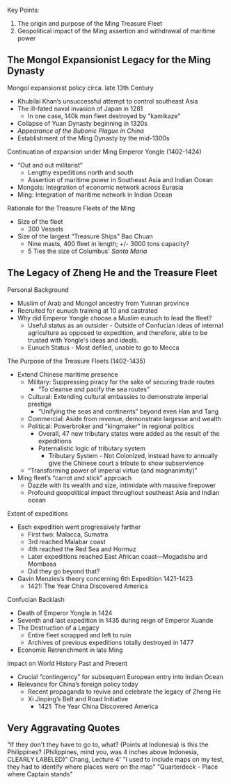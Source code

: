 Key Points:  
1) The origin and purpose of the Ming Treasure Fleet  
2) Geopolitical impact of the Ming assertion and withdrawal of maritime power  
## The Mongol Expansionist Legacy for the Ming Dynasty  
Mongol expansionist policy circa. late 13th Century
- Khubilai Khan’s unsuccessful attempt to control southeast Asia  
- The ill-fated naval invasion of Japan in 1281
	- In one case, 140k man fleet destroyed by "kamikaze"
- Collapse of Yuan Dynasty beginning in 1320s  
- *Appearance of the Bubonic Plague in China*
- Establishment of the Ming Dynasty by the mid-1300s  

Continuation of expansion under Ming Emperor Yongle (1402-1424)  
- “Out and out militarist”  
	- Lengthy expeditions north and south  
	- Assertion of maritime power in Southeast Asia and Indian Ocean  
- Mongols: Integration of economic network across Eurasia
- Ming: Integration of maritime network in Indian Ocean

Rationale for the Treasure Fleets of the Ming  
- Size of the fleet  
	- 300 Vessels
- Size of the largest “Treasure Ships” Bao Chuan
	- Nine masts, 400 fleet in length; +/- 3000 tons capacity?
	- 5 Ties the size of Columbus' *Santa Maria*
## The Legacy of Zheng He and the Treasure Fleet  
Personal Background  
- Muslim of Arab and Mongol ancestry from Yunnan province  
- Recruited for eunuch training at 10 and castrated
- Why did Emperor Yongle choose a Muslim eunuch to lead the fleet?
	- Useful status as an outsider - Outside of Confucian ideas of internal agriculture as opposed to expedition, and therefore, able to be trusted with Yongle's ideas and ideals. 
	- Eunuch Status - Most defiled, unable to go to Mecca

The Purpose of the Treasure Fleets (1402-1435)  
- Extend Chinese maritime presence  
	- Military: Suppressing piracy for the sake of securing trade routes  
		- “To cleanse and pacify the sea routes”  
	- Cultural: Extending cultural embassies to demonstrate imperial prestige  
		- “Unifying the seas and continents” beyond even Han and Tang
	- Commercial: Aside from revenue, demonstrate largesse and wealth  
	- Political: Powerbroker and “kingmaker” in regional politics  
		- Overall, 47 new tributary states were added as the result of the expeditions  
		- Paternalistic logic of tributary system
			- Tributary System - Not Colonized, instead have to annually give the Chinese court a tribute to show subservience
	- “Transforming power of imperial virtue (and magnanimity)”  
- Ming fleet’s “carrot and stick” approach  
	- Dazzle with its wealth and size, intimidate with massive firepower  
	- Profound geopolitical impact throughout southeast Asia and Indian ocean  

Extent of expeditions  
- Each expedition went progressively farther  
	- First two: Malacca, Sumatra  
	- 3rd reached Malabar coast  
	- 4th reached the Red Sea and Hormuz  
	- Later expeditions reached East African coast—Mogadishu and Mombasa
	- Did they go beyond that?
- Gavin Menzies’s theory concerning 6th Expedition 1421-1423
	- 1421: The Year China Discovered America  

Confucian Backlash  
- Death of Emperor Yongle in 1424  
- Seventh and last expedition in 1435 during reign of Emperor Xuande  
- The Destruction of a Legacy  
	- Entire fleet scrapped and left to ruin  
	- Archives of previous expeditions totally destroyed in 1477  
- Economic Retrenchment in late Ming  

Impact on World History Past and Present  
- Crucial “contingency” for subsequent European entry into Indian Ocean  
- Relevance for China’s foreign policy today  
	- Recent propaganda to revive and celebrate the legacy of Zheng He  
	- Xi Jinping’s Belt and Road Initiative
		- 1421: The Year China Discovered America 

## Very Aggravating Quotes
"If they don't they have to go to, what? (Points at Indonesia) is this the Philippines? (Philippines, mind you, was 4 inches above Indonesia, CLEARLY LABELED)" Chang, Lecture 4'
"I used to include maps on my test, they had to identify where places were on the map"
"Quarterdeck - Place where Captain stands"